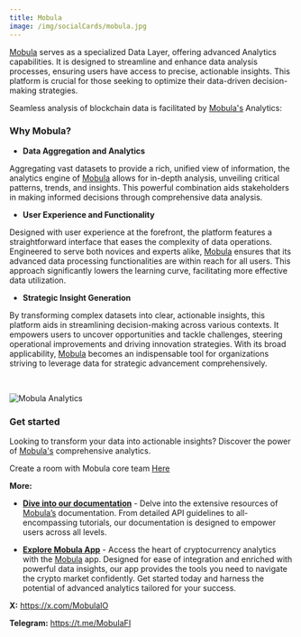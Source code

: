 ```yaml
---
title: Mobula
image: /img/socialCards/mobula.jpg
---
```


[Mobula](https://docs.mobula.io) serves as a specialized Data Layer, offering advanced Analytics capabilities. It is designed to streamline and enhance data analysis processes, ensuring users have access to precise, actionable insights. This platform is crucial for those seeking to optimize their data-driven decision-making strategies.

Seamless analysis of blockchain data is facilitated by [Mobula's](https://mobula.io) Analytics:

### Why Mobula?

- **Data Aggregation and Analytics**

Aggregating vast datasets to provide a rich, unified view of information, the analytics engine of [Mobula](https://mobula.io) allows for in-depth analysis, unveiling critical patterns, trends, and insights. This powerful combination aids stakeholders in making informed decisions through comprehensive data analysis.

- **User Experience and Functionality**

Designed with user experience at the forefront, the platform features a straightforward interface that eases the complexity of data operations. Engineered to serve both novices and experts alike, [Mobula](https://mobula.io) ensures that its advanced data processing functionalities are within reach for all users. This approach significantly lowers the learning curve, facilitating more effective data utilization.

- **Strategic Insight Generation**

By transforming complex datasets into clear, actionable insights, this platform aids in streamlining decision-making across various contexts. It empowers users to uncover opportunities and tackle challenges, steering operational improvements and driving innovation strategies. With its broad applicability, [Mobula](https://mobula.io) becomes an indispensable tool for organizations striving to leverage data for strategic advancement comprehensively.

&nbsp;

<div class="center-container">
  <div class="img-large">
    <img
      src="https://metacore.mobula.io/Capture%20d%E2%80%99e%CC%81cran%202024-04-03%20a%CC%80%2013.36.18.png"
      alt="Mobula Analytics"
    />
  </div>
</div>

### Get started

Looking to transform your data into actionable insights? Discover the power of [Mobula's](https://mobula.io) comprehensive analytics.

Create a room with Mobula core team [Here](https://t.me/MobulaPartnerBot?start=Linea_Docs_Analytics)

**More:**

- **[Dive into our documentation](https://docs.mobula.io)** - Delve into the extensive resources of [Mobula’s](https://docs.mobula.io) documentation. From detailed API guidelines to all-encompassing tutorials, our documentation is designed to empower users across all levels. 

- **[Explore Mobula App](https://mobula.io)** - Access the heart of cryptocurrency analytics with the [Mobula](https://mobula.io) app. Designed for ease of integration and enriched with powerful data insights, our app provides the tools you need to navigate the crypto market confidently. Get started today and harness the potential of advanced analytics tailored for your success.

**X:** https://x.com/MobulaIO

**Telegram:** https://t.me/MobulaFI
